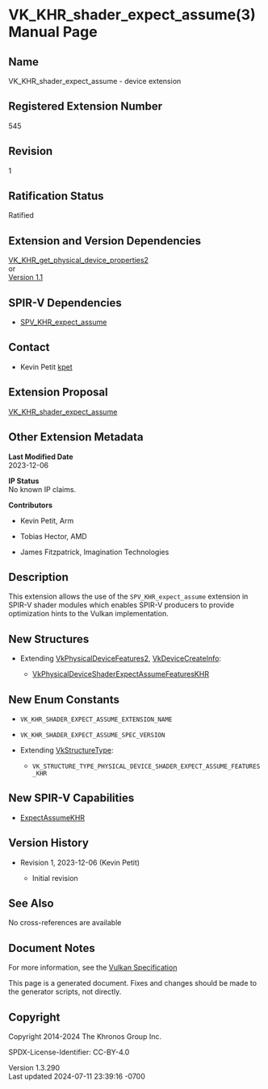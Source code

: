 # VK_KHR_shader_expect_assume(3) Manual Page

## Name

VK_KHR_shader_expect_assume - device extension



## <a href="#_registered_extension_number" class="anchor"></a>Registered Extension Number

545

## <a href="#_revision" class="anchor"></a>Revision

1

## <a href="#_ratification_status" class="anchor"></a>Ratification Status

Ratified

## <a href="#_extension_and_version_dependencies" class="anchor"></a>Extension and Version Dependencies

[VK_KHR_get_physical_device_properties2](https://registry.khronos.org/vulkan/specs/1.3-extensions/man/html/VK_KHR_get_physical_device_properties2.html)  
or  
[Version 1.1](#versions-1.1)  

## <a href="#_spir_v_dependencies" class="anchor"></a>SPIR-V Dependencies

- [SPV_KHR_expect_assume](https://htmlpreview.github.io/?https://github.com/KhronosGroup/SPIRV-Registry/blob/main/extensions/KHR/SPV_KHR_expect_assume.html)

## <a href="#_contact" class="anchor"></a>Contact

- Kevin Petit <a
  href="https://github.com/KhronosGroup/Vulkan-Docs/issues/new?body=%5BVK_KHR_shader_expect_assume%5D%20@kpet%0A*Here%20describe%20the%20issue%20or%20question%20you%20have%20about%20the%20VK_KHR_shader_expect_assume%20extension*"
  target="_blank" rel="nofollow noopener"><em></em>kpet</a>

## <a href="#_extension_proposal" class="anchor"></a>Extension Proposal

[VK_KHR_shader_expect_assume](https://github.com/KhronosGroup/Vulkan-Docs/tree/main/proposals/VK_KHR_shader_expect_assume.adoc)

## <a href="#_other_extension_metadata" class="anchor"></a>Other Extension Metadata

**Last Modified Date**  
2023-12-06

**IP Status**  
No known IP claims.

**Contributors**  
- Kevin Petit, Arm

- Tobias Hector, AMD

- James Fitzpatrick, Imagination Technologies

## <a href="#_description" class="anchor"></a>Description

This extension allows the use of the `SPV_KHR_expect_assume` extension
in SPIR-V shader modules which enables SPIR-V producers to provide
optimization hints to the Vulkan implementation.

## <a href="#_new_structures" class="anchor"></a>New Structures

- Extending [VkPhysicalDeviceFeatures2](https://registry.khronos.org/vulkan/specs/1.3-extensions/man/html/VkPhysicalDeviceFeatures2.html),
  [VkDeviceCreateInfo](https://registry.khronos.org/vulkan/specs/1.3-extensions/man/html/VkDeviceCreateInfo.html):

  - [VkPhysicalDeviceShaderExpectAssumeFeaturesKHR](https://registry.khronos.org/vulkan/specs/1.3-extensions/man/html/VkPhysicalDeviceShaderExpectAssumeFeaturesKHR.html)

## <a href="#_new_enum_constants" class="anchor"></a>New Enum Constants

- `VK_KHR_SHADER_EXPECT_ASSUME_EXTENSION_NAME`

- `VK_KHR_SHADER_EXPECT_ASSUME_SPEC_VERSION`

- Extending [VkStructureType](https://registry.khronos.org/vulkan/specs/1.3-extensions/man/html/VkStructureType.html):

  - `VK_STRUCTURE_TYPE_PHYSICAL_DEVICE_SHADER_EXPECT_ASSUME_FEATURES_KHR`

## <a href="#_new_spir_v_capabilities" class="anchor"></a>New SPIR-V Capabilities

- <a
  href="https://registry.khronos.org/vulkan/specs/1.3-extensions/html/vkspec.html#spirvenv-capabilities-table-ExpectAssumeKHR"
  target="_blank" rel="noopener">ExpectAssumeKHR</a>

## <a href="#_version_history" class="anchor"></a>Version History

- Revision 1, 2023-12-06 (Kevin Petit)

  - Initial revision

## <a href="#_see_also" class="anchor"></a>See Also

No cross-references are available

## <a href="#_document_notes" class="anchor"></a>Document Notes

For more information, see the <a
href="https://registry.khronos.org/vulkan/specs/1.3-extensions/html/vkspec.html#VK_KHR_shader_expect_assume"
target="_blank" rel="noopener">Vulkan Specification</a>

This page is a generated document. Fixes and changes should be made to
the generator scripts, not directly.

## <a href="#_copyright" class="anchor"></a>Copyright

Copyright 2014-2024 The Khronos Group Inc.

SPDX-License-Identifier: CC-BY-4.0

Version 1.3.290  
Last updated 2024-07-11 23:39:16 -0700
